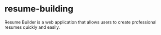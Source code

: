 # resume-building
Resume Builder is a web application that allows users to create professional resumes quickly and easily.
